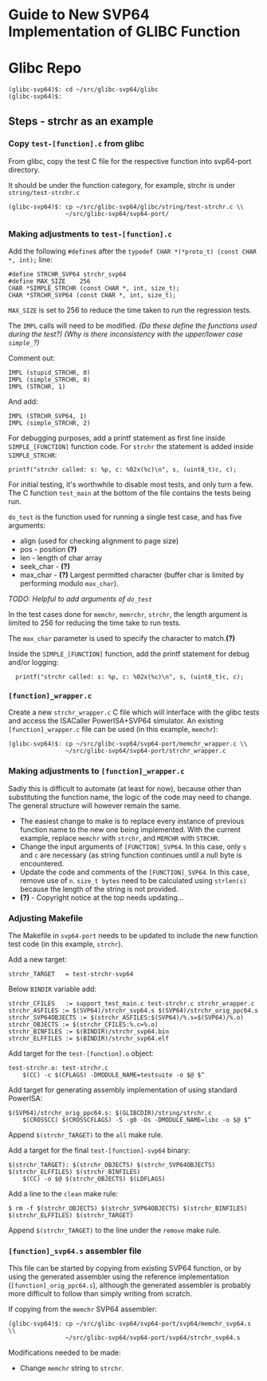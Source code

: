 # Guide to New SVP64 Implementation of GLIBC Function

# Glibc Repo

    (glibc-svp64)$: cd ~/src/glibc-svp64/glibc
    (glibc-svp64)$:

## Steps - strchr as an example

### Copy `test-[function].c` from glibc

From glibc, copy the test C file for the respective function
into svp64-port directory.

It should be under the function category, for example, strchr is
under `string/test-strchr.c`

    (glibc-svp64)$: cp ~/src/glibc-svp64/glibc/string/test-strchr.c \\
                    ~/src/glibc-svp64/svp64-port/

### Making adjustments to `test-[function].c`

Add the following `#define`s after the
`typedef CHAR *(*proto_t) (const CHAR *, int);` line:

    #define STRCHR_SVP64 strchr_svp64
    #define MAX_SIZE    256
    CHAR *SIMPLE_STRCHR (const CHAR *, int, size_t);
    CHAR *STRCHR_SVP64 (const CHAR *, int, size_t);

`MAX_SIZE` is set to 256 to reduce the time taken to run the regression tests.

The `IMPL` calls will need to be modified.
*(Do these define the functions used during the test?)*
*(Why is there inconsistency with the upper/lower case `simple_`?)*

Comment out:

    IMPL (stupid_STRCHR, 0)
    IMPL (simple_STRCHR, 0)
    IMPL (STRCHR, 1)

And add:

    IMPL (STRCHR_SVP64, 1)
    IMPL (simple_STRCHR, 2)

For debugging purposes, add a printf statement as first line inside
`SIMPLE_[FUNCTION]` function code. For `strchr` the statement is added inside
`SIMPLE_STRCHR`:

    printf("strchr called: s: %p, c: %02x(%c)\n", s, (uint8_t)c, c);

For initial testing, it's worthwhile to disable most tests,
and only turn a few. The C function `test_main` at the bottom of the file
contains the tests being run.

`do_test` is the function used for running a single test case, and
has five arguments:

- align (used for checking alignment to page size)
- pos - position **(?)**
- len - length of char array
- seek_char - **(?)**
- max_char - **(?)** Largest permitted character (buffer char is limited
by performing modulo `max_char`).

*TODO: Helpful to add arguments of `do_test`*

In the test cases done for `memchr`, `memrchr`, `strchr`, the length argument
is limited to 256 for reducing the time take to run tests.

The `max_char` parameter is used to specify the character to match.**(?)**

Inside the `SIMPLE_[FUNCTION]` function, add the printf statement for debug
and/or logging:

      printf("strchr called: s: %p, c: %02x(%c)\n", s, (uint8_t)c, c);

### `[function]_wrapper.c`

Create a new `strchr_wrapper.c` C file which will interface with the glibc
tests and access the ISACaller PowerISA+SVP64 simulator. An existing
`[function]_wrapper.c` file can be used (in this example, `memchr`):

    (glibc-svp64)$: cp ~/src/glibc-svp64/svp64-port/memchr_wrapper.c \\
                    ~/src/glibc-svp64/svp64-port/strchr_wrapper.c

### Making adjustments to `[function]_wrapper.c`

Sadly this is difficult to automate (at least for now), because other than
substituting the function name, the logic of the code may need to change.
The general structure will however remain the same.

- The easiest change to make is to replace every instance of previous function
name to the new one being implemented. With the current example,
replace `memchr` with `strchr`, and `MEMCHR` with `STRCHR`.
- Change the input arguments of `[FUNCTION]_SVP64`. In this case, only `s`
and `c` are necessary (as string function continues until a null byte
is encountered.
- Update the code and comments of the `[FUNCTION]_SVP64`. In this case, remove
use of `n`. `size_t bytes` need to be calculated using `strlen(s)` because
the length of the string is not provided.
- **(?)** - Copyright notice at the top needs updating...

### Adjusting Makefile

The Makefile in `svp64-port` needs to be updated to include the new function
test code (in this example, `strchr`).

Add a new target:

    strchr_TARGET	= test-strchr-svp64

Below `BINDIR` variable add:

    strchr_CFILES	:= support_test_main.c test-strchr.c strchr_wrapper.c
    strchr_ASFILES := $(SVP64)/strchr_svp64.s $(SVP64)/strchr_orig_ppc64.s
    strchr_SVP64OBJECTS := $(strchr_ASFILES:$(SVP64)/%.s=$(SVP64)/%.o)
    strchr_OBJECTS := $(strchr_CFILES:%.c=%.o)
    strchr_BINFILES := $(BINDIR)/strchr_svp64.bin
    strchr_ELFFILES := $(BINDIR)/strchr_svp64.elf

Add target for the `test-[function].o` object:

    test-strchr.o: test-strchr.c
    	$(CC) -c $(CFLAGS) -DMODULE_NAME=testsuite -o $@ $^

Add target for generating assembly implementation of using standard PowerISA:

    $(SVP64)/strchr_orig_ppc64.s: $(GLIBCDIR)/string/strchr.c
    	$(CROSSCC) $(CROSSCFLAGS) -S -g0 -Os -DMODULE_NAME=libc -o $@ $^

Append `$(strchr_TARGET)` to the `all` make rule.

Add a target for the final `test-[function]-svp64` binary:

    $(strchr_TARGET): $(strchr_OBJECTS) $(strchr_SVP64OBJECTS) $(strchr_ELFFILES) $(strchr_BINFILES)
    	$(CC) -o $@ $(strchr_OBJECTS) $(LDFLAGS)

Add a line to the `clean` make rule:

    $ rm -f $(strchr_OBJECTS) $(strchr_SVP64OBJECTS) $(strchr_BINFILES) $(strchr_ELFFILES) $(strchr_TARGET)

Append `$(strchr_TARGET)` to the line under the `remove` make rule.

### `[function]_svp64.s` assembler file

This file can be started by copying from existing SVP64 function, or by using
the generated assembler using the reference implementation
(`[function]_orig_ppc64.s`), although the generated assembler is probably more
difficult to follow than simply writing from scratch.

If copying from the `memchr` SVP64 assembler:

    (glibc-svp64)$: cp ~/src/glibc-svp64/svp64-port/svp64/memchr_svp64.s \\
                    ~/src/glibc-svp64/svp64-port/svp64/strchr_svp64.s

Modifications needed to be made:

- Change `memchr` string to `strchr`.